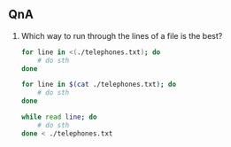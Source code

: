 ## QnA
1. Which way to run through the lines of a file is the best?
   ```bash
   for line in <(./telephones.txt); do
       # do sth
   done

   for line in $(cat ./telephones.txt); do
       # do sth
   done

   while read line; do
       # do sth
   done < ./telephones.txt
   ```
